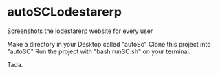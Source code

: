 # autoSCLodestarerp
Screenshots the lodestarerp website for every user

Make a directory in your Desktop called "autoSc"
Clone this project into "autoSC"
Run the project with "bash runSC.sh" on your terminal.

Tada.
